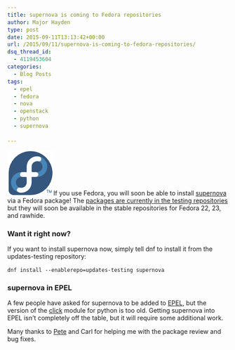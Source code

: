 ```yaml
---
title: supernova is coming to Fedora repositories
author: Major Hayden
type: post
date: 2015-09-11T13:13:42+00:00
url: /2015/09/11/supernova-is-coming-to-fedora-repositories/
dsq_thread_id:
  - 4119453604
categories:
  - Blog Posts
tags:
  - epel
  - fedora
  - nova
  - openstack
  - python
  - supernova

---
```

[<img src="/wp-content/uploads/2012/01/fedorainfinity.png" alt="Fedora Infinity Logo" width="105" height="102" class="alignright size-full wp-image-2712" />][1]If you use Fedora, you will soon be able to install [supernova][2] via a Fedora package! The [packages are currently in the testing repositories][3] but they will soon be available in the stable repositories for Fedora 22, 23, and rawhide.

### Want it right now?

If you want to install supernova now, simply tell dnf to install it from the updates-testing repository:

```
dnf install --enablerepo=updates-testing supernova
```


### supernova in EPEL

A few people have asked for supernova to be added to [EPEL][4], but the version of the [click][5] module for python is too old. Getting supernova into EPEL isn't completely off the table, but it will require some additional work.

Many thanks to [Pete][6] and Carl for helping me with the package review and bug fixes.

 [1]: /wp-content/uploads/2012/01/fedorainfinity.png
 [2]: https://github.com/major/supernova
 [3]: https://bodhi.fedoraproject.org/updates/?packages=supernova
 [4]: https://fedoraproject.org/wiki/EPEL
 [5]: http://click.pocoo.org/5/
 [6]: https://fedoraproject.org/wiki/User:Immanetize
